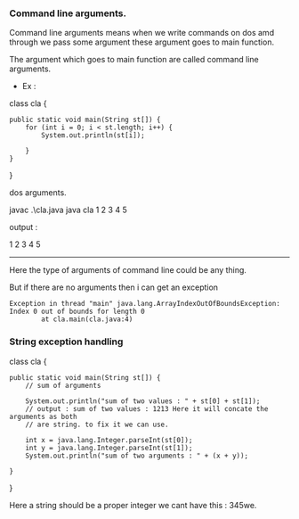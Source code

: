 ### Command line arguments.

Command line arguments means when we write commands on dos amd through we pass some argument these argument goes to main function.

The argument which goes to main function are called command line arguments.

- Ex :

class cla {

    public static void main(String st[]) {
        for (int i = 0; i < st.length; i++) {
            System.out.println(st[i]);

        }
    }

}

dos arguments.

javac .\cla.java
java cla 1 2 3 4 5

output :

1
2
3
4
5

---

Here the type of arguments of command line could be any thing.

But if there are no arguments then i can get an exception

```
Exception in thread "main" java.lang.ArrayIndexOutOfBoundsException: Index 0 out of bounds for length 0
        at cla.main(cla.java:4)
```

### String exception handling

class cla {

    public static void main(String st[]) {
        // sum of arguments

        System.out.println("sum of two values : " + st[0] + st[1]);
        // output : sum of two values : 1213 Here it will concate the arguments as both
        // are string. to fix it we can use.

        int x = java.lang.Integer.parseInt(st[0]);
        int y = java.lang.Integer.parseInt(st[1]);
        System.out.println("sum of two arguments : " + (x + y));

    }

}


Here a string should be a proper integer we cant have this : 345we. 